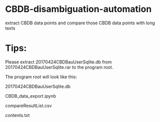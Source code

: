 # CBDB-disambiguation-automation
extract CBDB data points and compare those CBDB data points with long texts

# Tips:
Please extract 20170424CBDBauUserSqlite.db from 20170424CBDBauUserSqlite.rar to the program root.

The program root will look like this:

20170424CBDBauUserSqlite.db

CBDB_data_export.ipynb

compareResultList.csv

contents.txt
